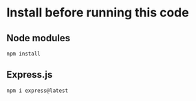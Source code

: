 # Install before running this code
## Node modules
```npm install ```
## Express.js
```npm i express@latest```
